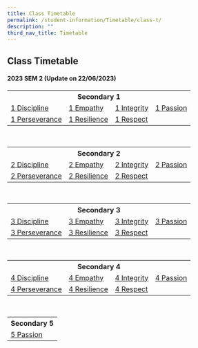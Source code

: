 ```yaml
---
title: Class Timetable
permalink: /student-information/Timetable/class-t/
description: ""
third_nav_title: Timetable
---
```

## Class Timetable

#### 2023 SEM 2 (Update on 22/06/2023)
<table width="90%">
<tbody>
<tr>
  
<th colspan="4">Secondary 1
</th>
  
</tr>
<tr>
<td><a href="/files/TT/2023%20SEM2/2023%20Sem2%20Sec1DP.pdf" target="_blank">1 Discipline</a>
</td>
<td><a href="/files/TT/2023%20SEM2/2023%20Sem2%20Sec1EM.pdf" target="_blank">1 Empathy</a>
</td>
<td><a href="/files/TT/2023%20SEM2/2023%20Sem2%20Sec1IN.pdf" target="_blank">1 Integrity</a>
</td>
<td><a href="/files/TT/2023%20SEM2/2023%20Sem2%20Sec1PA.pdf" target="_blank">1 Passion</a>
</td>
</tr>
<tr>
<td><a href="/files/TT/2023%20SEM2/2023%20Sem2%20Sec1PE.pdf" target="_blank">1 Perseverance</a>
</td>
<td><a href="/files/TT/2023%20SEM2/2023%20Sem2%20Sec1RS.pdf" target="_blank">1 Resilience</a>
</td>
<td><a href="/files/TT/2023%20SEM2/2023%20Sem2%20Sec1RP.pdf" target="_blank">1 Respect</a>
</td>
<td>
</td>
</tr>
</tbody>
</table><br>
<table width="90%">
<tbody>
  
<tr>
  
<th colspan="4">Secondary 2
</th>
</tr>
<tr>
<td><a href="/files/TT/2023%20SEM2/2023%20Sem2%20Sec2DP.pdf" target="_blank">2 Discipline</a>
</td>
<td><a href="/files/TT/2023%20SEM2/2023%20Sem2%20Sec2EM.pdf" target="_blank">2 Empathy</a>
</td>
<td><a href="/files/TT/2023%20SEM2/2023%20Sem2%20Sec2IN.pdf" target="_blank">2 Integrity</a>
</td>
<td><a href="/files/TT/2023%20SEM2/2023%20Sem2%20Sec2PA.pdf" target="_blank">2 Passion</a>
</td>
</tr>
<tr>
<td><a href="/files/TT/2023%20SEM2/2023%20Sem2%20Sec2PE.pdf" target="_blank">2 Perseverance</a>
</td>
<td><a href="/files/TT/2023%20SEM2/2023%20Sem2%20Sec2RS.pdf" target="_blank">2 Resilience</a>
</td>
<td><a href="/files/TT/2023%20SEM2/2023%20Sem2%20Sec2RP.pdf" target="_blank">2 Respect</a>
</td>
<td>
</td>
</tr>
</tbody>
</table><br>
<table width="90%">
<tbody>
  
<tr>
  
<th colspan="4">Secondary 3
</th>
</tr>
<tr>
<td><a href="/files/TT/2023%20SEM2/2023%20Sem2%20Sec3DP.pdf" target="_blank">3 Discipline</a>
</td>
<td><a href="/files/TT/2023%20SEM2/2023%20Sem2%20Sec3EM.pdf" target="_blank">3 Empathy</a>
</td>
<td><a href="/files/TT/2023%20SEM2/2023%20Sem2%20Sec3IN.pdf" target="_blank">3 Integrity</a>
</td>
<td><a href="/files/TT/2023%20SEM2/2023%20Sem2%20Sec3PA.pdf" target="_blank">3 Passion</a>
</td>
</tr>
<tr>
<td><a href="/files/TT/2023%20SEM2/2023%20Sem2%20Sec3PE.pdf" target="_blank">3 Perseverance</a>
</td>
<td><a href="/files/TT/2023%20SEM2/2023%20Sem2%20Sec3RS.pdf" target="_blank">3 Resilience</a>
</td>
<td><a href="/files/TT/2023%20SEM2/2023%20Sem2%20Sec3RP.pdf" target="_blank">3 Respect</a>
</td>
<td>
</td>
</tr>
</tbody>
</table><br>
<table width="90%">
<tbody>
<tr>
  
<th colspan="4">Secondary 4
</th>
  
</tr>
  
<tr>
<td><a href="/files/TT/2023%20SEM2/2023%20Sem2%20Sec4DP.pdf" target="_blank">4 Discipline</a>
</td>
<td><a href="/files/TT/2023%20SEM2/2023%20Sem2%20Sec4EM.pdf" target="_blank">4 Empathy</a>
</td>
<td><a href="/files/TT/2023%20SEM2/2023%20Sem2%20Sec4IN.pdf" target="_blank">4 Integrity</a>
</td>
<td><a href="/files/TT/2023%20SEM2/2023%20Sem2%20Sec4PA.pdf" target="_blank">4 Passion</a>
</td>
</tr>
<tr>
<td><a href="/files/TT/2023%20SEM2/2023%20Sem2%20Sec4PE.pdf" target="_blank">4 Perseverance</a>
</td>
<td><a href="/files/TT/2023%20SEM2/2023%20Sem2%20Sec4RS.pdf" target="_blank">4 Resilience</a>
</td>
<td><a href="/files/TT/2023%20SEM2/2023%20Sem2%20Sec4RP.pdf" target="_blank">4 Respect</a><br>
</td>
<td><br>
</td>
</tr>
</tbody>
</table><br>
<table width="90%">
<tbody>
<tr>
  
<th>Secondary 5
</th>
  
</tr>
<tr>
<td><a href="/files/TT/2023%20SEM2/2023%20Sem2%20Sec5PA.pdf" target="_blank">5 Passion</a>
</td>
</tr>
</tbody>
</table>